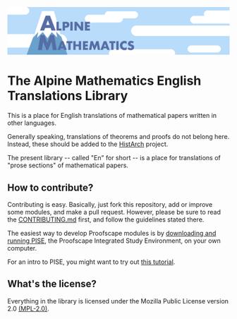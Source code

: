 [![Alpine Mathematics](./am.png)](https://alpinemath.org)

# The Alpine Mathematics English Translations Library

This is a place for English translations of mathematical papers written in
other languages.

Generally speaking, translations of theorems and proofs do not belong here.
Instead, these should be added to the
[HistArch](https://github.com/alpinemath/histarch) project.

The present library -- called "En" for short -- is a place for translations of
"prose sections" of mathematical papers.


## How to contribute?

Contributing is easy. Basically, just fork this repository, add or improve some
modules, and make a pull request. However, please be sure to read the
[CONTRIBUTING.md](CONTRIBUTING.md) first, and follow the guidelines stated
there.

The easiest way to develop Proofscape modules is by
[downloading and running PISE](https://alpinemath.org/download/pise.html),
the Proofscape Integrated Study Environment, on your own computer.

For an intro to PISE, you might want to try out
[this tutorial](https://pise.alpinemath.org/docs/Tutorial).


## What's the license?

Everything in the library is licensed under the 
Mozilla Public License version 2.0
[(MPL-2.0)](https://www.mozilla.org/en-US/MPL/2.0/).

